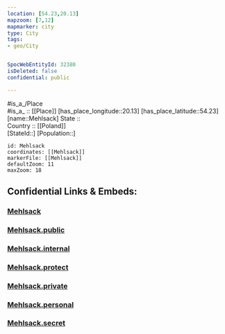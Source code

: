 ```yaml
---
location: [54.23,20.13] 
mapzoom: [7,12] 
mapmarker: city 
type: City
tags:
- geo/City


SpocWebEntityId: 32380
isDeleted: false
confidential: public

---
```

#is_a_/Place  
#is_a_ :: [[Place]] 
[has_place_longitude::20.13] 
[has_place_latitude::54.23] 
[name::Mehlsack] 
State ::  
Country :: [[Poland]]  
[StateId::] 
[Population::] 



```leaflet
id: Mehlsack
coordinates: [[Mehlsack]] 
markerFile: [[Mehlsack]] 
defaultZoom: 11 
maxZoom: 18
```


## Confidential Links & Embeds: 

### [Mehlsack](/_Standards/Earth/Continent/Europe/Europe~East/Poland/Provinces~Poland/Warmian-Masurian/City/Mehlsack.md) 

### [Mehlsack.public](/_public/Earth/Continent/Europe/Europe~East/Poland/Provinces~Poland/Warmian-Masurian/City/Mehlsack.public.md) 

### [Mehlsack.internal](/_internal/Earth/Continent/Europe/Europe~East/Poland/Provinces~Poland/Warmian-Masurian/City/Mehlsack.internal.md) 

### [Mehlsack.protect](/_protect/Earth/Continent/Europe/Europe~East/Poland/Provinces~Poland/Warmian-Masurian/City/Mehlsack.protect.md) 

### [Mehlsack.private](/_private/Earth/Continent/Europe/Europe~East/Poland/Provinces~Poland/Warmian-Masurian/City/Mehlsack.private.md) 

### [Mehlsack.personal](/_personal/Earth/Continent/Europe/Europe~East/Poland/Provinces~Poland/Warmian-Masurian/City/Mehlsack.personal.md) 

### [Mehlsack.secret](/_secret/Earth/Continent/Europe/Europe~East/Poland/Provinces~Poland/Warmian-Masurian/City/Mehlsack.secret.md)


